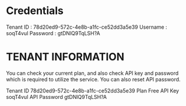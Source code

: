 # Credentials

Tenant ID	:	78d20ed9-572c-4e8b-a1fc-ce52dd3a5e39
Username	:	soqT4vuI
Password	:	gtDNlQ9TqLSH?A

# TENANT INFORMATION

You can check your current plan, and also check API key and password
which is required to utilize the service. You can also reset API
password.

Tenant ID 78d20ed9-572c-4e8b-a1fc-ce52dd3a5e39
Plan Free
API Key soqT4vuI
API Password gtDNlQ9TqLSH?A

